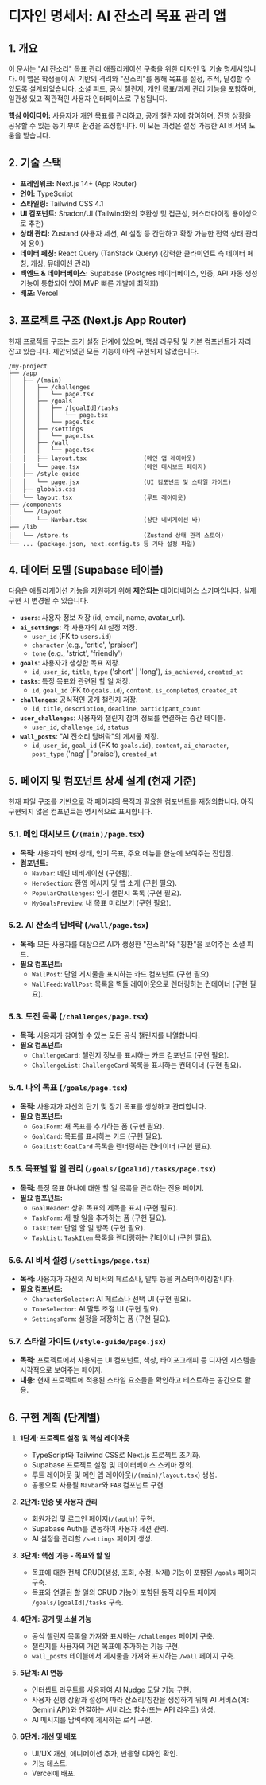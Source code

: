 # 디자인 명세서: AI 잔소리 목표 관리 앱

## 1. 개요

이 문서는 "AI 잔소리" 목표 관리 애플리케이션 구축을 위한 디자인 및 기술 명세서입니다. 이 앱은 학생들이 AI 기반의 격려와 "잔소리"를 통해 목표를 설정, 추적, 달성할 수 있도록 설계되었습니다. 소셜 피드, 공식 챌린지, 개인 목표/과제 관리 기능을 포함하며, 일관성 있고 직관적인 사용자 인터페이스로 구성됩니다.

**핵심 아이디어:** 사용자가 개인 목표를 관리하고, 공개 챌린지에 참여하며, 진행 상황을 공유할 수 있는 동기 부여 환경을 조성합니다. 이 모든 과정은 설정 가능한 AI 비서의 도움을 받습니다.

## 2. 기술 스택

- **프레임워크:** Next.js 14+ (App Router)
- **언어:** TypeScript
- **스타일링:** Tailwind CSS 4.1
- **UI 컴포넌트:** Shadcn/UI (Tailwind와의 호환성 및 접근성, 커스터마이징 용이성으로 추천)
- **상태 관리:** Zustand (사용자 세션, AI 설정 등 간단하고 확장 가능한 전역 상태 관리에 용이)
- **데이터 페칭:** React Query (TanStack Query) (강력한 클라이언트 측 데이터 페칭, 캐싱, 뮤테이션 관리)
- **백엔드 & 데이터베이스:** Supabase (Postgres 데이터베이스, 인증, API 자동 생성 기능이 통합되어 있어 MVP 빠른 개발에 최적화)
- **배포:** Vercel

## 3. 프로젝트 구조 (Next.js App Router)

현재 프로젝트 구조는 초기 설정 단계에 있으며, 핵심 라우팅 및 기본 컴포넌트가 자리 잡고 있습니다. 제안되었던 모든 기능이 아직 구현되지 않았습니다.

```
/my-project
├── /app
│   ├── /(main)
│   │   ├── /challenges
│   │   │   └── page.tsx
│   │   ├── /goals
│   │   │   ├── /[goalId]/tasks
│   │   │   │   └── page.tsx
│   │   │   └── page.tsx
│   │   ├── /settings
│   │   │   └── page.tsx
│   │   ├── /wall
│   │   │   └── page.tsx
│   │   ├── layout.tsx                (메인 앱 레이아웃)
│   │   └── page.tsx                  (메인 대시보드 페이지)
│   ├── /style-guide
│   │   └── page.jsx                  (UI 컴포넌트 및 스타일 가이드)
│   ├── globals.css
│   └── layout.tsx                    (루트 레이아웃)
├── /components
│   └── /layout
│       └── Navbar.tsx                (상단 네비게이션 바)
├── /lib
│   └── /store.ts                     (Zustand 상태 관리 스토어)
└── ... (package.json, next.config.ts 등 기타 설정 파일)
```

## 4. 데이터 모델 (Supabase 테이블)

다음은 애플리케이션 기능을 지원하기 위해 **제안되는** 데이터베이스 스키마입니다. 실제 구현 시 변경될 수 있습니다.

- **`users`**: 사용자 정보 저장 (id, email, name, avatar_url).
- **`ai_settings`**: 각 사용자의 AI 설정 저장.
  - `user_id` (FK to `users.id`)
  - `character` (e.g., 'critic', 'praiser')
  - `tone` (e.g., 'strict', 'friendly')
- **`goals`**: 사용자가 생성한 목표 저장.
  - `id`, `user_id`, `title`, `type` ('short' | 'long'), `is_achieved`, `created_at`
- **`tasks`**: 특정 목표와 관련된 할 일 저장.
  - `id`, `goal_id` (FK to `goals.id`), `content`, `is_completed`, `created_at`
- **`challenges`**: 공식적인 공개 챌린지 저장.
  - `id`, `title`, `description`, `deadline`, `participant_count`
- **`user_challenges`**: 사용자와 챌린지 참여 정보를 연결하는 중간 테이블.
  - `user_id`, `challenge_id`, `status`
- **`wall_posts`**: "AI 잔소리 담벼락"의 게시물 저장.
  - `id`, `user_id`, `goal_id` (FK to `goals.id`), `content`, `ai_character`, `post_type` ('nag' | 'praise'), `created_at`

## 5. 페이지 및 컴포넌트 상세 설계 (현재 기준)

현재 파일 구조를 기반으로 각 페이지의 목적과 필요한 컴포넌트를 재정의합니다. 아직 구현되지 않은 컴포넌트는 명시적으로 표시합니다.

### 5.1. 메인 대시보드 (`/(main)/page.tsx`)

- **목적:** 사용자의 현재 상태, 인기 목표, 주요 메뉴를 한눈에 보여주는 진입점.
- **컴포넌트:**
  - `Navbar`: 메인 네비게이션 (구현됨).
  - `HeroSection`: 환영 메시지 및 앱 소개 (구현 필요).
  - `PopularChallenges`: 인기 챌린지 목록 (구현 필요).
  - `MyGoalsPreview`: 내 목표 미리보기 (구현 필요).

### 5.2. AI 잔소리 담벼락 (`/wall/page.tsx`)

- **목적:** 모든 사용자를 대상으로 AI가 생성한 "잔소리"와 "칭찬"을 보여주는 소셜 피드.
- **필요 컴포넌트:**
  - `WallPost`: 단일 게시물을 표시하는 카드 컴포넌트 (구현 필요).
  - `WallFeed`: `WallPost` 목록을 벽돌 레이아웃으로 렌더링하는 컨테이너 (구현 필요).

### 5.3. 도전 목록 (`/challenges/page.tsx`)

- **목적:** 사용자가 참여할 수 있는 모든 공식 챌린지를 나열합니다.
- **필요 컴포넌트:**
  - `ChallengeCard`: 챌린지 정보를 표시하는 카드 컴포넌트 (구현 필요).
  - `ChallengeList`: `ChallengeCard` 목록을 표시하는 컨테이너 (구현 필요).

### 5.4. 나의 목표 (`/goals/page.tsx`)

- **목적:** 사용자가 자신의 단기 및 장기 목표를 생성하고 관리합니다.
- **필요 컴포넌트:**
  - `GoalForm`: 새 목표를 추가하는 폼 (구현 필요).
  - `GoalCard`: 목표를 표시하는 카드 (구현 필요).
  - `GoalList`: `GoalCard` 목록을 렌더링하는 컨테이너 (구현 필요).

### 5.5. 목표별 할 일 관리 (`/goals/[goalId]/tasks/page.tsx`)

- **목적:** 특정 목표 하나에 대한 할 일 목록을 관리하는 전용 페이지.
- **필요 컴포넌트:**
  - `GoalHeader`: 상위 목표의 제목을 표시 (구현 필요).
  - `TaskForm`: 새 할 일을 추가하는 폼 (구현 필요).
  - `TaskItem`: 단일 할 일 항목 (구현 필요).
  - `TaskList`: `TaskItem` 목록을 렌더링하는 컨테이너 (구현 필요).

### 5.6. AI 비서 설정 (`/settings/page.tsx`)

- **목적:** 사용자가 자신의 AI 비서의 페르소나, 말투 등을 커스터마이징합니다.
- **필요 컴포넌트:**
  - `CharacterSelector`: AI 페르소나 선택 UI (구현 필요).
  - `ToneSelector`: AI 말투 조절 UI (구현 필요).
  - `SettingsForm`: 설정을 저장하는 폼 (구현 필요).

### 5.7. 스타일 가이드 (`/style-guide/page.jsx`)

- **목적:** 프로젝트에서 사용되는 UI 컴포넌트, 색상, 타이포그래피 등 디자인 시스템을 시각적으로 보여주는 페이지.
- **내용:** 현재 프로젝트에 적용된 스타일 요소들을 확인하고 테스트하는 공간으로 활용.

## 6. 구현 계획 (단계별)

1.  **1단계: 프로젝트 설정 및 핵심 레이아웃**
    - TypeScript와 Tailwind CSS로 Next.js 프로젝트 초기화.
    - Supabase 프로젝트 설정 및 데이터베이스 스키마 정의.
    - 루트 레이아웃 및 메인 앱 레이아웃(`/(main)/layout.tsx`) 생성.
    - 공통으로 사용될 `Navbar`와 `FAB` 컴포넌트 구현.

2.  **2단계: 인증 및 사용자 관리**
    - 회원가입 및 로그인 페이지(`/(auth)`) 구현.
    - Supabase Auth를 연동하여 사용자 세션 관리.
    - AI 설정을 관리할 `/settings` 페이지 생성.

3.  **3단계: 핵심 기능 - 목표와 할 일**
    - 목표에 대한 전체 CRUD(생성, 조회, 수정, 삭제) 기능이 포함된 `/goals` 페이지 구축.
    - 목표와 연결된 할 일의 CRUD 기능이 포함된 동적 라우트 페이지 `/goals/[goalId]/tasks` 구축.

4.  **4단계: 공개 및 소셜 기능**
    - 공식 챌린지 목록을 가져와 표시하는 `/challenges` 페이지 구축.
    - 챌린지를 사용자의 개인 목표에 추가하는 기능 구현.
    - `wall_posts` 테이블에서 게시물을 가져와 표시하는 `/wall` 페이지 구축.

5.  **5단계: AI 연동**
    - 인터셉트 라우트를 사용하여 AI Nudge 모달 기능 구현.
    - 사용자 진행 상황과 설정에 따라 잔소리/칭찬을 생성하기 위해 AI 서비스(예: Gemini API)와 연결하는 서버리스 함수(또는 API 라우트) 생성.
    - AI 메시지를 담벼락에 게시하는 로직 구현.

6.  **6단계: 개선 및 배포**
    - UI/UX 개선, 애니메이션 추가, 반응형 디자인 확인.
    - 기능 테스트.
    - Vercel에 배포.

